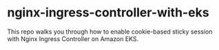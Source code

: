 # nginx-ingress-controller-with-eks
This repo walks you through how to enable cookie-based sticky session with Nginx Ingress Controller on Amazon EKS.
